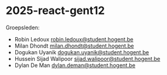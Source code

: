 # 2025-react-gent12
Groepsleden:
- Robin Ledoux [robin.ledoux@student.hogent.be](mailto:robin.ledoux@student.hogent.be)
- Milan Dhondt [milan.dhondt@student.hogent.be](mailto:milan.dhondt@student.hogent.be)
- Dogukan Uyanik [dogukan.uyanik@student.hogent.be](mailto:dogukan.uyanik@student.hogent.be)
- Hussein Sijad Walipoor [sijad.walipoor@student.hogent.be](mailto:sijad.walipoor@student.hogent.be)
- Dylan De Man [dylan.deman@student.hogent.be](mailto:dylan.deman@student.hogent.be)